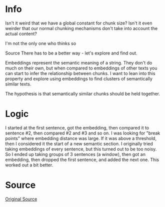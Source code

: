 # Info
Isn't it weird that we have a global constant for chunk size? Isn't it even weirder that our normal chunking mechanisms don't take into account the actual content?

I'm not the only one who thinks so


Source
There has to be a better way - let's explore and find out.

Embeddings represent the semantic meaning of a string. They don't do much on their own, but when compared to embeddings of other texts you can start to infer the relationship between chunks. I want to lean into this property and explore using embeddings to find clusters of semantically similar texts.

The hypothesis is that semantically similar chunks should be held together.

# Logic
 I started at the first sentence, got the embedding, then compared it to sentence #2, then compared #2 and #3 and so on. I was looking for "break points" where embedding distance was large. If it was above a threshold, then I considered it the start of a new semantic section. I originally tried taking embeddings of every sentence, but this turned out to be too noisy. So I ended up taking groups of 3 sentences (a window), then got an embedding, then dropped the first sentence, and added the next one. This worked out a bit better.

 # Source
 [Original Source](https://github.com/FullStackRetrieval-com/RetrievalTutorials/blob/main/5_Levels_Of_Text_Splitting.ipynb)
